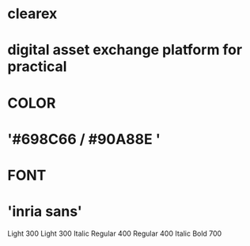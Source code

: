 # clearex
# digital asset exchange platform for practical
# COLOR
# '#698C66 / #90A88E '
# FONT
# 'inria sans'
Light 300
Light 300 Italic
Regular 400
Regular 400 Italic
Bold 700
